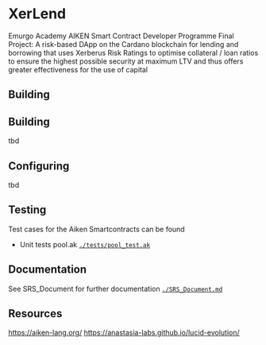 # XerLend
Emurgo Academy AIKEN Smart Contract Developer Programme Final Project: A risk-based DApp on the Cardano blockchain for lending and borrowing that uses Xerberus Risk Ratings to optimise collateral / loan ratios to ensure the highest possible security at maximum LTV and thus offers greater effectiveness for the use of capital
## Building

## Building
tbd
## Configuring
tbd

## Testing
Test cases for the Aiken Smartcontracts can be found

- Unit tests pool.ak [`./tests/pool_test.ak`](./tests/pool_tests.ak)

## Documentation
 See SRS_Document for further documentation  [`./SRS_Document.md`](SRS_Document.md)

## Resources
https://aiken-lang.org/
https://anastasia-labs.github.io/lucid-evolution/

